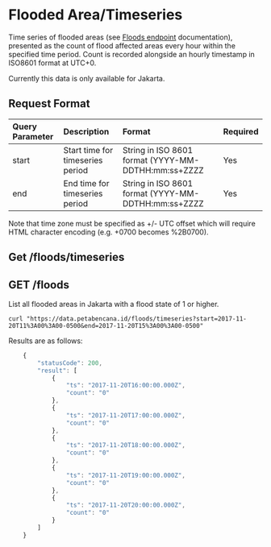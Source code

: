 # Flooded Area/Timeseries

Time series of flooded areas \(see [Floods endpoint](flooded-area.md) documentation\), presented as the count of flood affected areas every hour within the specified time period. Count is recorded alongside an hourly timestamp in ISO8601 format at UTC+0.

Currently this data is only available for Jakarta.

## Request Format

| Query Parameter | Description | Format | Required |
| :--- | :--- | :--- | :--- |
| start | Start time for timeseries period | String in ISO 8601 format \(YYYY-MM-DDTHH:mm:ss+ZZZZ | Yes |
| end | End time for timeseries period | String in ISO 8601 format \(YYYY-MM-DDTHH:mm:ss+ZZZZ | Yes |

Note that time zone must be specified as +/- UTC offset which will require HTML character encoding \(e.g. +0700 becomes %2B0700\).

## Get /floods/timeseries

## GET /floods

List all flooded areas in Jakarta with a flood state of 1 or higher.

```text
curl "https://data.petabencana.id/floods/timeseries?start=2017-11-20T11%3A00%3A00-0500&end=2017-11-20T15%3A00%3A00-0500"
```

Results are as follows:

```javascript
    {
        "statusCode": 200,
        "result": [
            {
                "ts": "2017-11-20T16:00:00.000Z",
                "count": "0"
            },
            {
                "ts": "2017-11-20T17:00:00.000Z",
                "count": "0"
            },
            {
                "ts": "2017-11-20T18:00:00.000Z",
                "count": "0"
            },
            {
                "ts": "2017-11-20T19:00:00.000Z",
                "count": "0"
            },
            {
                "ts": "2017-11-20T20:00:00.000Z",
                "count": "0"
            }
        ]
    }
```

